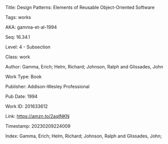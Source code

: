 Title:  Design Patterns: Elements of Reusable Object-Oriented Software

Tags:   works

AKA:    gamma-et-al-1994

Seq:    16.34.1

Level:  4 - Subsection

Class:  work

Author: Gamma, Erich; Helm, Richard; Johnson, Ralph and Glissades, John

Work Type: Book

Publisher: Addison-Wesley Professional

Pub Date: 1994

Work ID: 201633612

Link:   https://amzn.to/2aqINKN

Timestamp: 20230209224009

Index:  Gamma, Erich; Helm, Richard; Johnson, Ralph and Glissades, John; 
